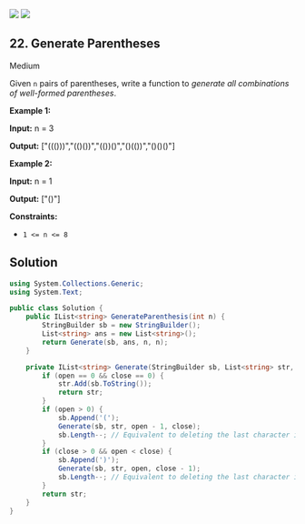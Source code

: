 [![](https://img.shields.io/github/stars/LeetCode-in-Net/LeetCode-in-Net?label=Stars&style=flat-square)](https://github.com/LeetCode-in-Net/LeetCode-in-Net)
[![](https://img.shields.io/github/forks/LeetCode-in-Net/LeetCode-in-Net?label=Fork%20me%20on%20GitHub%20&style=flat-square)](https://github.com/LeetCode-in-Net/LeetCode-in-Net/fork)

## 22\. Generate Parentheses

Medium

Given `n` pairs of parentheses, write a function to _generate all combinations of well-formed parentheses_.

**Example 1:**

**Input:** n = 3

**Output:** ["((()))","(()())","(())()","()(())","()()()"] 

**Example 2:**

**Input:** n = 1

**Output:** ["()"] 

**Constraints:**

*   `1 <= n <= 8`

## Solution

```csharp
using System.Collections.Generic;
using System.Text;

public class Solution {
    public IList<string> GenerateParenthesis(int n) {
        StringBuilder sb = new StringBuilder();
        List<string> ans = new List<string>();
        return Generate(sb, ans, n, n);
    }

    private IList<string> Generate(StringBuilder sb, List<string> str, int open, int close) {
        if (open == 0 && close == 0) {
            str.Add(sb.ToString());
            return str;
        }
        if (open > 0) {
            sb.Append('(');
            Generate(sb, str, open - 1, close);
            sb.Length--; // Equivalent to deleting the last character in StringBuilder
        }
        if (close > 0 && open < close) {
            sb.Append(')');
            Generate(sb, str, open, close - 1);
            sb.Length--; // Equivalent to deleting the last character in StringBuilder
        }
        return str;
    }
}
```